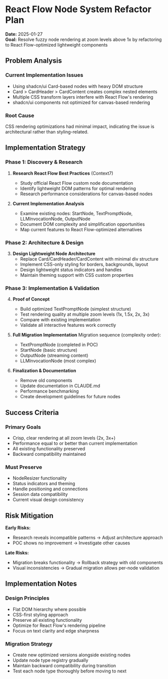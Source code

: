 # React Flow Node System Refactor Plan

**Date:** 2025-01-27  
**Goal:** Resolve fuzzy node rendering at zoom levels above 1x by refactoring to React Flow-optimized lightweight components

## Problem Analysis

### Current Implementation Issues
- Using shadcn/ui Card-based nodes with heavy DOM structure
- Card > CardHeader > CardContent creates complex nested elements  
- Multiple CSS transform layers interfere with React Flow's rendering
- shadcn/ui components not optimized for canvas-based rendering

### Root Cause
CSS rendering optimizations had minimal impact, indicating the issue is architectural rather than styling-related.

## Implementation Strategy

### Phase 1: Discovery & Research
1. **Research React Flow Best Practices** (Context7)
   - Study official React Flow custom node documentation
   - Identify lightweight DOM patterns for optimal rendering
   - Research performance considerations for canvas-based nodes

2. **Current Implementation Analysis**
   - Examine existing nodes: StartNode, TextPromptNode, LLMInvocationNode, OutputNode
   - Document DOM complexity and simplification opportunities
   - Map current features to React Flow-optimized alternatives

### Phase 2: Architecture & Design
3. **Design Lightweight Node Architecture**
   - Replace Card/CardHeader/CardContent with minimal div structure
   - Implement CSS-only styling for borders, backgrounds, layout
   - Design lightweight status indicators and handles
   - Maintain theming support with CSS custom properties

### Phase 3: Implementation & Validation
4. **Proof of Concept**
   - Build optimized TextPromptNode (simplest structure)
   - Test rendering quality at multiple zoom levels (1x, 1.5x, 2x, 3x)
   - Compare with existing implementation
   - Validate all interactive features work correctly

5. **Full Migration Implementation**
   Migration sequence (complexity order):
   - TextPromptNode (completed in POC)
   - StartNode (basic structure)
   - OutputNode (streaming content)  
   - LLMInvocationNode (most complex)

6. **Finalization & Documentation**
   - Remove old components
   - Update documentation in CLAUDE.md
   - Performance benchmarking
   - Create development guidelines for future nodes

## Success Criteria

### Primary Goals
- Crisp, clear rendering at all zoom levels (2x, 3x+)
- Performance equal to or better than current implementation
- All existing functionality preserved
- Backward compatibility maintained

### Must Preserve
- NodeResizer functionality
- Status indicators and theming
- Handle positioning and connections
- Session data compatibility
- Current visual design consistency

## Risk Mitigation

**Early Risks:**
- Research reveals incompatible patterns → Adjust architecture approach
- POC shows no improvement → Investigate other causes

**Late Risks:**
- Migration breaks functionality → Rollback strategy with old components
- Visual inconsistencies → Gradual migration allows per-node validation

## Implementation Notes

### Design Principles
- Flat DOM hierarchy where possible
- CSS-first styling approach
- Preserve all existing functionality
- Optimize for React Flow's rendering pipeline
- Focus on text clarity and edge sharpness

### Migration Strategy
- Create new optimized versions alongside existing nodes
- Update node type registry gradually
- Maintain backward compatibility during transition
- Test each node type thoroughly before moving to next